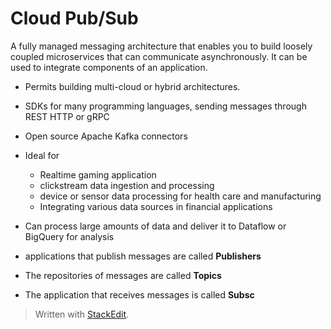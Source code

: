 # Cloud Pub/Sub

A fully managed messaging architecture that enables you to build loosely coupled microservices that can communicate asynchronously. It can be used to integrate components of an application.

- Permits building multi-cloud or hybrid architectures.
- SDKs for many programming languages, sending messages through REST HTTP or gRPC 
- Open source Apache Kafka connectors
- Ideal for
	- Realtime gaming application
	- clickstream data ingestion and processing 
	- device or sensor data processing for health care and manufacturing
	- Integrating various data sources in financial applications
-  Can process large amounts of data and deliver it to Dataflow or BigQuery for analysis

- applications that publish messages are called **Publishers**
-  The repositories of messages are called **Topics**
- The application that receives messages is called **Subsc**

> Written with [StackEdit](https://stackedit.io/).
<!--stackedit_data:
eyJoaXN0b3J5IjpbMTgzNTIyNDIxMywxNzczNzY4NzU1XX0=
-->